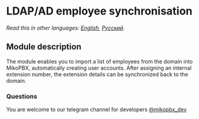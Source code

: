 # LDAP/AD employee synchronisation #

*Read this in other languages: [English](README.md), [Русский](readme.ru.md).*

## Module description ##

The module enables you to import a list of employees from the domain into MikoPBX, automatically creating user accounts. After assigning an internal extension number, the extension details can be synchronized back to the domain.

### Questions ###
You are welcome to our telegram channel for developers [@mikopbx_dev](https://t.me/joinchat/AAPn5xSqZIpQnNnCAa3bBw)
